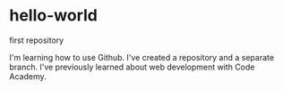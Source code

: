 # hello-world
first repository


I'm learning how to use Github. I've created a repository and a separate branch. I've previously learned about web development with Code Academy.
